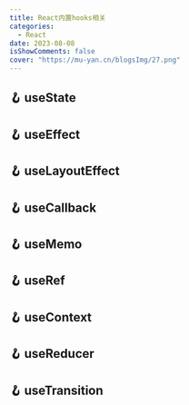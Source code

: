 ```yaml
---
title: React内置hooks相关
categories:
  - React
date: 2023-08-08
isShowComments: false
cover: "https://mu-yan.cn/blogsImg/27.png"
---
```


## 🪝 useState

## 🪝 useEffect

## 🪝 useLayoutEffect

## 🪝 useCallback

## 🪝 useMemo

## 🪝 useRef

## 🪝 useContext

## 🪝 useReducer

## 🪝 useTransition
